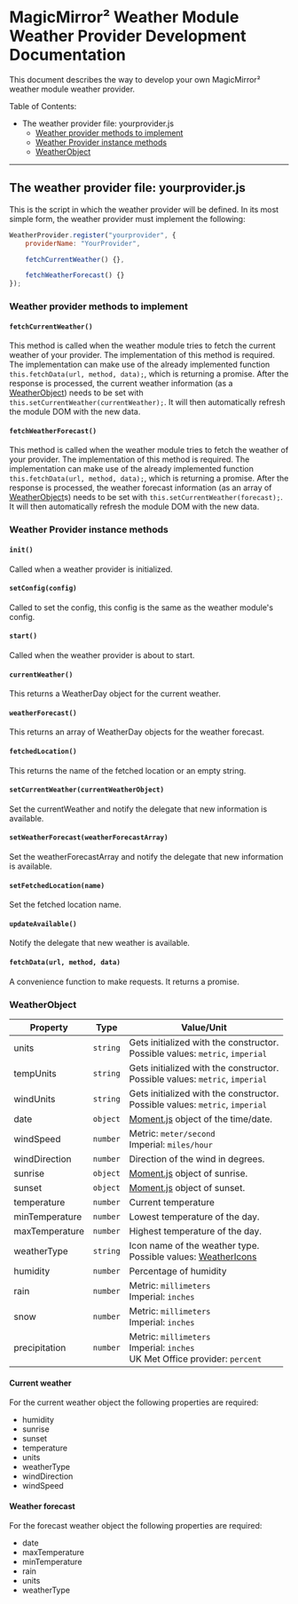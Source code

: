 # MagicMirror² Weather Module Weather Provider Development Documentation

This document describes the way to develop your own MagicMirror² weather module weather provider.

Table of Contents:

- The weather provider file: yourprovider.js
  - [Weather provider methods to implement](#weather-provider-methods-to-implement)
  - [Weather Provider instance methods](#weather-provider-instance-methods)
  - [WeatherObject](#weatherobject)

---

## The weather provider file: yourprovider.js

This is the script in which the weather provider will be defined. In its most simple form, the weather provider must implement the following:

````javascript
WeatherProvider.register("yourprovider", {
	providerName: "YourProvider",

	fetchCurrentWeather() {},

	fetchWeatherForecast() {}
});
````

### Weather provider methods to implement

#### `fetchCurrentWeather()`

This method is called when the weather module tries to fetch the current weather of your provider. The implementation of this method is required.
The implementation can make use of the already implemented function `this.fetchData(url, method, data);`, which is returning a promise.
After the response is processed, the current weather information (as a [WeatherObject](#weatherobject)) needs to be set with `this.setCurrentWeather(currentWeather);`.
It will then automatically refresh the module DOM with the new data.

#### `fetchWeatherForecast()`

This method is called when the weather module tries to fetch the weather of your provider. The implementation of this method is required.
The implementation can make use of the already implemented function `this.fetchData(url, method, data);`, which is returning a promise.
After the response is processed, the weather forecast information (as an array of [WeatherObject](#weatherobject)s) needs to be set with `this.setCurrentWeather(forecast);`.
It will then automatically refresh the module DOM with the new data.

### Weather Provider instance methods

#### `init()`

Called when a weather provider is initialized.

#### `setConfig(config)`

Called to set the config, this config is the same as the weather module's config.

#### `start()`

Called when the weather provider is about to start.

#### `currentWeather()`

This returns a WeatherDay object for the current weather.

#### `weatherForecast()`

This returns an array of WeatherDay objects for the weather forecast.

#### `fetchedLocation()`

This returns the name of the fetched location or an empty string.

#### `setCurrentWeather(currentWeatherObject)`

Set the currentWeather and notify the delegate that new information is available.

#### `setWeatherForecast(weatherForecastArray)`

Set the weatherForecastArray and notify the delegate that new information is available.

#### `setFetchedLocation(name)`

Set the fetched location name.

#### `updateAvailable()`

Notify the delegate that new weather is available.

#### `fetchData(url, method, data)`

A convenience function to make requests. It returns a promise.

### WeatherObject

| Property | Type | Value/Unit |
| --- | --- | --- |
| units | `string` | Gets initialized with the constructor. <br> Possible values: `metric`, `imperial` |
| tempUnits | `string` | Gets initialized with the constructor. <br> Possible values: `metric`, `imperial` |
| windUnits | `string` | Gets initialized with the constructor. <br> Possible values: `metric`, `imperial` |
| date | `object` | [Moment.js](https://momentjs.com/) object of the time/date. |
| windSpeed |`number` | Metric: `meter/second` <br> Imperial: `miles/hour` |
| windDirection |`number` | Direction of the wind in degrees. |
| sunrise |`object` | [Moment.js](https://momentjs.com/) object of sunrise. |
| sunset |`object` | [Moment.js](https://momentjs.com/) object of sunset. |
| temperature | `number` | Current temperature |
| minTemperature | `number` | Lowest temperature of the day. |
| maxTemperature | `number` | Highest temperature of the day. |
| weatherType | `string` | Icon name of the weather type. <br> Possible values: [WeatherIcons](https://www.npmjs.com/package/weathericons) |
| humidity | `number` | Percentage of humidity |
| rain | `number` | Metric: `millimeters` <br> Imperial: `inches` |
| snow | `number` | Metric: `millimeters` <br> Imperial: `inches` |
| precipitation | `number` | Metric: `millimeters` <br> Imperial: `inches` <br> UK Met Office provider: `percent` |

#### Current weather

For the current weather object the following properties are required:

- humidity
- sunrise
- sunset
- temperature
- units
- weatherType
- windDirection
- windSpeed

#### Weather forecast

For the forecast weather object the following properties are required:

- date
- maxTemperature
- minTemperature
- rain
- units
- weatherType
